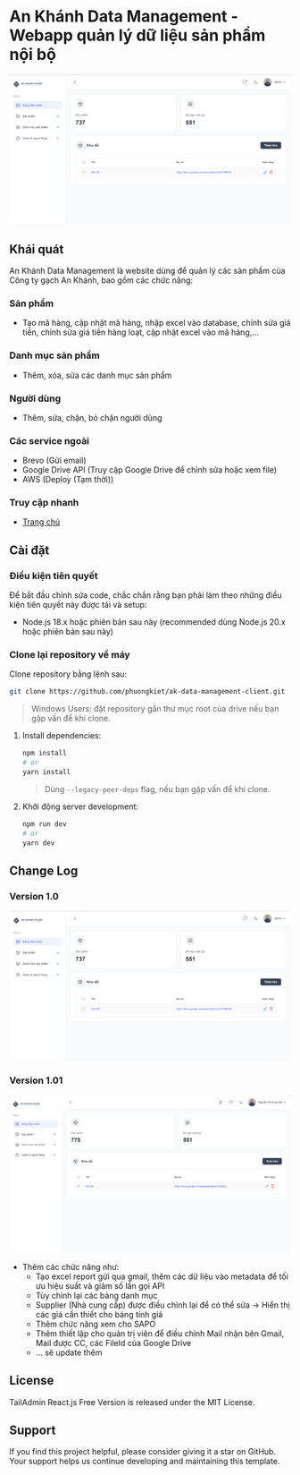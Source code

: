 # An Khánh Data Management - Webapp quản lý dữ liệu sản phẩm nội bộ

![An Khánh Data Management Preview](./banner.png)

## Khái quát

An Khánh Data Management là website dùng để quản lý các sản phẩm của Công ty gạch An Khánh, bao gồm các chức năng:

### Sản phẩm
- Tạo mã hàng, cập nhật mã hàng, nhập excel vào database, chỉnh sửa giá tiền, chỉnh sửa giá tiền hàng loạt, cập nhật excel vào mã hàng,...

### Danh mục sản phẩm
- Thêm, xóa, sửa các danh mục sản phẩm

### Người dùng
- Thêm, sửa, chặn, bỏ chặn người dùng

### Các service ngoài
- Brevo (Gửi email)
- Google Drive API (Truy cập Google Drive để chỉnh sửa hoặc xem file)
- AWS (Deploy (Tạm thời))

### Truy cập nhanh
- [Trang chủ](https://data.gachankhanh.com)

## Cài đặt

### Điều kiện tiên quyết

Để bắt đầu chỉnh sửa code, chắc chắn rằng bạn phải làm theo những điều kiện tiên quyết này được tải và setup:

- Node.js 18.x hoặc phiên bản sau này (recommended dùng Node.js 20.x hoặc phiên bản sau này)

### Clone lại repository về máy

Clone repository bằng lệnh sau:

```bash
git clone https://github.com/phuongkiet/ak-data-management-client.git
```

> Windows Users: đặt repository gần thư mục root của drive nếu bạn gặp vấn để khi clone.

1. Install dependencies:

   ```bash
   npm install
   # or
   yarn install
   ```

   > Dùng  `--legacy-peer-deps` flag, nếu bạn gặp vấn để khi clone.

2. Khởi động server development:
   ```bash
   npm run dev
   # or
   yarn dev
   ```

## Change Log
### Version 1.0
![An Khánh Data Management Preview](./banner.png)

### Version 1.01
![An Khánh Data Management Preview](./public/images/banner/banner2.png)
- Thêm các chức năng như:
  + Tạo excel report gửi qua gmail, thêm các dữ liệu vào metadata để tối ưu hiệu suất và giảm số lần gọi API
  + Tùy chỉnh lại các bảng danh mục
  + Supplier (Nhà cung cấp) được điều chỉnh lại để có thể sửa -> Hiển thị các giá cần thiết cho bảng tính giá
  + Thêm chức năng xem cho SAPO
  + Thêm thiết lập cho quản trị viên để điều chỉnh Mail nhận bên Gmail, Mail được CC, các FileId của Google Drive
  + ... sẽ update thêm

## License

TailAdmin React.js Free Version is released under the MIT License.

## Support

If you find this project helpful, please consider giving it a star on GitHub. Your support helps us continue developing
and maintaining this template.
